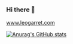 ### Hi there 👋

www.leogarret.com

[![Anurag's GitHub stats](https://github-readme-stats.vercel.app/api?username=leogarret&show_icons=true&theme=radical)](https://github.com/anuraghazra/github-readme-stats)

<!--
**leogarret/leogarret** is a ✨ _special_ ✨ repository because its `README.md` (this file) appears on your GitHub profile.

Here are some ideas to get you started:

- 🔭 I’m currently working on ...
- 🌱 I’m currently learning ...
- 👯 I’m looking to collaborate on ...
- 🤔 I’m looking for help with ...
- 💬 Ask me about ...
- 📫 How to reach me: ...
- 😄 Pronouns: ...
- ⚡ Fun fact: ...
-->
